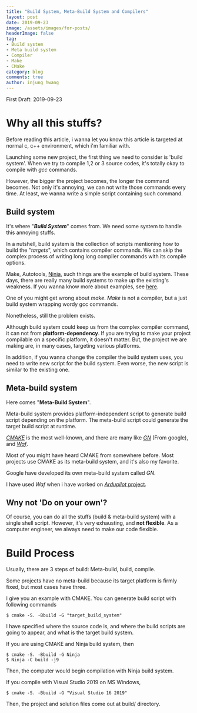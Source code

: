 ```yaml
---
title: "Build System, Meta-Build System and Compilers"
layout: post
date: 2019-09-23
image: /assets/images/for-posts/
headerImage: false
tag:
- Build system
- Meta build system
- Compiler
- Make
- CMake
category: blog
comments: true
author: injung hwang
---
```


First Draft: 2019-09-23

# Why all this stuffs?

Before reading this article, i wanna let you know this article is targeted at normal c, c++ environment,
which i'm familiar with.

Launching some new project, the first thing we need to consider is 'build system'.
When we try to compile 1,2 or 3 source codes, it's totally okay to compile with *gcc* commands.

However, the bigger the project becomes, the longer the command becomes.
Not only it's annoying, we can not write those commands every time.
At least, we wanna write a simple script containing such command.

## Build system

It's where "***Build System***" comes from. We need some system to handle this annoying stuffs.

In a nutshell, build system is the collection of scripts mentioning how to build the "*targets*",
which contains compiler commands.
We can skip the complex process of writing long long compiler commands with its compile options.

Make, Autotools, [Ninja][2], such things are the example of build system.
These days, there are really many build systems to make up the existing's weakness.
If you wanna know more about examples, see [here][1].

One of you might get wrong about *make*.
*Make* is not a compiler, but a just build system wrapping wordy gcc commands.

Nonetheless, still the problem exists.

Although build system could keep us from the complex compiler command,
it can not from **platform-dependency**.
If you are trying to make your project compilable on a specific platform, it doesn't matter.
But, the project we are making are, in many cases, targeting various platforms.

In addition, if you wanna change the compiler the build system uses,
you need to write new script for the build system.
Even worse, the new script is similar to the existing one.

## Meta-build system

Here comes "**Meta-Build System**".

Meta-build system provides platform-independent script
to generate build script depending on the platform.
The meta-build script could generate the target build script at runtime.

[*CMAKE*][3] is the most well-known, and there are many like [*GN*][4] (From google), and [*Waf*][5].

Most of you might have heard CMAKE from somewhere before.
Most projects use CMAKE as its meta-build system, and it's also my favorite.

Google have developed its own meta-build system called *GN*.

I have used *Waf* when i have worked on [*Ardupilot* project][6].

## Wny not 'Do on your own'?

Of course, you can do all the stuffs (build & meta-build system) with a single shell script.
However, it's very exhausting, and **not flexible**.
As a computer engineer, we always need to make our code flexible.


# Build Process

Usually, there are 3 steps of build: Meta-build, build, compile.

Some projects have no meta-build because its target platform is firmly fixed,
but most cases have three.

I give you an example with CMAKE.
You can generate build script with following commands

```
$ cmake -S. -Bbuild -G "target_build_system"
```
I have specified where the source code is, and where the build scripts are going to appear,
and what is the target build system.

If you are using CMAKE and Ninja build system, then
```
$ cmake -S. -Bbuild -G Ninja
$ Ninja -C build -j9
```
Then, the computer would begin compilation with Ninja build system.

If you compile with Visual Studio 2019 on MS Windows,
```
$ cmake -S. -Bbuild -G "Visual Studio 16 2019"
```

Then, the project and solution files come out at build/ directory.



[1]:https://linuxfr.org/users/julien_jorge/journaux/un-petit-tour-des-systemes-de-build
[2]:https://ninja-build.org/
[3]:https://cmake.org/
[4]:https://chromium.googlesource.com/chromium/src/tools/gn/+/48062805e19b4697c5fbd926dc649c78b6aaa138/README.md
[5]:https://waf.io/
[6]:http://ardupilot.org/
